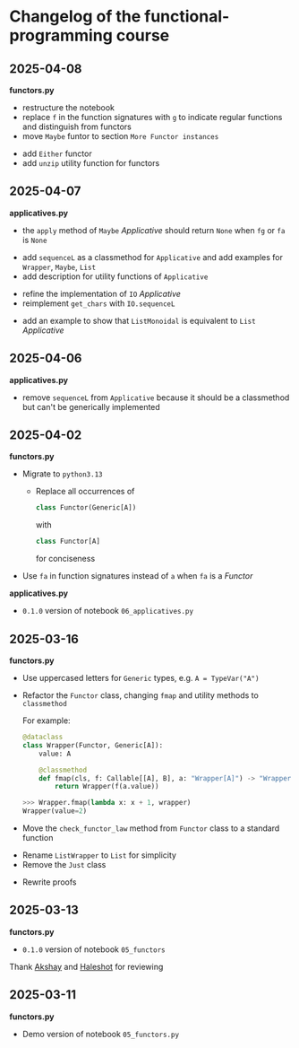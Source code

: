 # Changelog of the functional-programming course

## 2025-04-08

**functors.py**

* restructure the notebook
* replace `f` in the function signatures with `g` to indicate regular functions and distinguish from functors
* move `Maybe` funtor to section `More Functor instances`
+ add `Either` functor
+ add `unzip` utility function for functors


## 2025-04-07

**applicatives.py**

* the `apply` method of `Maybe` *Applicative* should return `None` when `fg` or `fa` is `None`
+ add `sequenceL` as a classmethod for `Applicative` and add examples for `Wrapper`, `Maybe`, `List`
+ add description for utility functions of `Applicative`
* refine the implementation of `IO` *Applicative*
* reimplement `get_chars` with `IO.sequenceL`
+ add an example to show that `ListMonoidal` is equivalent to `List` *Applicative*

## 2025-04-06

**applicatives.py**

- remove `sequenceL` from `Applicative` because it should be a classmethod but can't be generically implemented

## 2025-04-02

**functors.py**

+ Migrate to `python3.13`

    + Replace all occurrences of 

        ```python
        class Functor(Generic[A])
        ```

        with

        ```python
        class Functor[A]
        ```

        for conciseness

+ Use `fa` in function signatures instead of `a` when `fa` is a *Functor*

**applicatives.py**

* `0.1.0` version of notebook `06_applicatives.py`

## 2025-03-16

**functors.py**

+ Use uppercased letters for `Generic` types, e.g. `A = TypeVar("A")`
+ Refactor the `Functor` class, changing `fmap` and utility methods to `classmethod`

    For example:

    ```python
    @dataclass
    class Wrapper(Functor, Generic[A]):
        value: A

        @classmethod
        def fmap(cls, f: Callable[[A], B], a: "Wrapper[A]") -> "Wrapper[B]":
            return Wrapper(f(a.value))

    >>> Wrapper.fmap(lambda x: x + 1, wrapper)
    Wrapper(value=2)
    ```

+ Move the `check_functor_law` method from `Functor` class to a standard function
- Rename `ListWrapper` to `List` for simplicity
- Remove the `Just` class
+ Rewrite proofs

## 2025-03-13

**functors.py**

* `0.1.0` version of notebook `05_functors`

Thank [Akshay](https://github.com/akshayka) and [Haleshot](https://github.com/Haleshot) for reviewing

## 2025-03-11

**functors.py**

* Demo version of notebook `05_functors.py`
